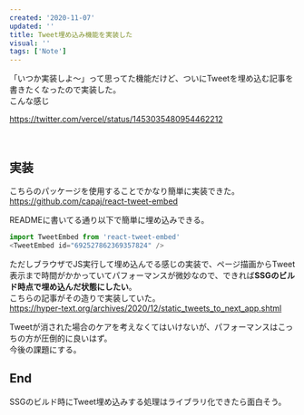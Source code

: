 ```yaml
---
created: '2020-11-07'
updated: ''
title: Tweet埋め込み機能を実装した
visual: ''
tags: ['Note']
---
```


「いつか実装しよ〜」って思ってた機能だけど、ついにTweetを埋め込む記事を書きたくなったので実装した。  
こんな感じ  

<https://twitter.com/vercel/status/1453035480954462212>

&nbsp;

## 実装

こちらのパッケージを使用することでかなり簡単に実装できた。  
<https://github.com/capaj/react-tweet-embed>

READMEに書いてる通り以下で簡単に埋め込みできる。  

```ts
import TweetEmbed from 'react-tweet-embed'
<TweetEmbed id="692527862369357824" />
```

ただしブラウザでJS実行して埋め込んでる感じの実装で、ページ描画からTweet表示まで時間がかかっていてパフォーマンスが微妙なので、できれば**SSGのビルド時点で埋め込んだ状態にしたい**。  
こちらの記事がその造りで実装していた。  
<https://hyper-text.org/archives/2020/12/static_tweets_to_next_app.shtml>

Tweetが消された場合のケアを考えなくてはいけないが、パフォーマンスはこっちの方が圧倒的に良いはず。  
今後の課題にする。  

## End

SSGのビルド時にTweet埋め込みする処理はライブラリ化できたら面白そう。  
